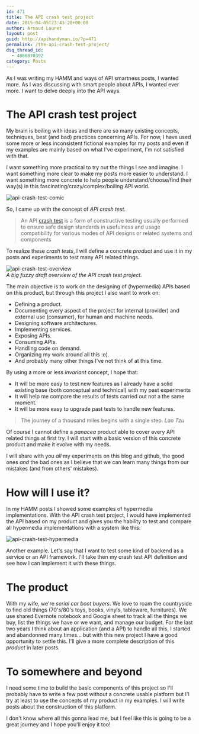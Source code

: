 ```yaml
---
id: 471
title: The API crash test project
date: 2015-04-05T23:43:28+00:00
author: Arnaud Lauret
layout: post
guid: http://apihandyman.io/?p=471
permalink: /the-api-crash-test-project/
dsq_thread_id:
  - 4866870392
category: Posts
---
```

As I was writing my HAMM and ways of API smartness posts, I wanted more.
As I was discussing with smart people about APIs, I wanted ever more.
I want to delve deeply into the API ways.<!--more-->

# The API crash test project
My brain is boiling with ideas and there are so many existing concepts, techniques, best (and bad) practices concerning APIs.
For now, I have used some more or less inconsistent fictional examples for my posts and even if my examples are mainly based on what I've experiment, I'm not satisfied with that.

I want something more practical to try out the things I see and imagine.
I want something more clear to make my posts more easier to understand.
I want something more concrete to help people understand/choose/find their way(s) in this fascinating/crazy/complex/boiling API world.

![api-crash-test-comic](/images/the-api-crash-test-project/apicrashtestcomic.png "By the power of API crash test!")

So, I came up with the concept of *API crash test*.

> An API [crash test](http://en.wikipedia.org/wiki/Crash_test) is a form of constructive testing usually performed to ensure safe design standards in usefulness and usage compatibility for various modes of API designs or related systems and components

To realize these *crash tests*, I will define a concrete *product* and use it in my posts and experiments to test many API related things.

![api-crash-test-overview](/images/the-api-crash-test-project/apicrashtestprojectoverview.png "API crash test project overview")  
*A big fuzzy draft overview of the API crash test project.*

The main objective is to work on the designing of (hypermedia) APIs based on this product, but through this project I also want to work on:

- Defining a product.
- Documenting every aspect of the project for internal (provider) and external use (consumer), for human and machine needs.
- Designing software architectures.
- Implementing services.
- Exposing APIs.
- Consuming APIs.
- Handling code on demand.
- Organizing my work around all this :o).
- And probably many other things I've not think of at this time.

By using a more or less *invariant* concept, I hope that:

- It will be more easy to test new features as I already have a solid existing base (both conceptual and technical) with my past experiments
- It will help me compare the results of tests carried out not a the same moment.
- It will be more easy to upgrade past tests to handle new features.

> The journey of a thousand miles begins with a single step.
> *Lao Tzu*

Of course I cannot define a *panacea* product able to cover every API related things at first try.
I will start with a basic version of this concrete product and make it evolve with my needs.

I will share with you *all* my experiments on this blog and github, the good ones *and* the bad ones as I believe that we can learn many things from our mistakes (and from others' mistakes). 

# How will I use it?
In my HAMM posts I showed some examples of hypermedia implementations.
With the API crash test project, I would have implemented the API based on my product and gives you the hability to test and compare all hypermedia implementations with a system like this: 

![api-crash-test-hypermedia](/images/the-api-crash-test-project/testinghypermediatypes.png
 "API crash test project. Testing hypermedia media types")

Another example. Let's say that I want to test some kind of backend as a service or an API framework. I'll take then my crash test API definition and see how I can implement it with these things.

# The product
With my wife, we're *serial car boot buyers*. We love to roam the countryside to find old things (70's/80's toys, books, vinyls, tableware, furnitures).
We use shared Evernote notebook and Google sheet to track all the things we buy, list the things we have or we want, and manage our budget. 
For the last two years I think about an application (and a API) to handle all this, I started and abandonned many times... but with this new project I have a good opportunity to settle this.
I'll give a more complete description of this *product* in later posts.

# To somewhere and beyond
I need some time to build the basic components of this project so I'll probably have to write a few post without a concrete usable platform but I'l try at least to use the concepts of my product in my examples. I will write posts about the construction of this platform.

I don't know where all this gonna lead me, but I feel like this is going to be a great journey and I hope you'll enjoy it too!
